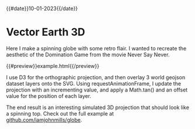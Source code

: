 {{#date}}10-01-2023{{/date}}
# Vector Earth 3D
Here I make a spinning globe with some retro flair. I wanted to recreate the aesthetic of the Domination Game from the movie Never Say Never.

{{#preview}}example.html{{/preview}}

I use D3 for the orthographic projection, and then overlay 3 world geojson dataset layers onto the SVG. Using requestAnimationFrame, I update the projection with an incrementing value, and apply a Math.tan() and an offset value for the position of each layer. 

The end result is an interesting simulated 3D projection that should look like a spinning top. Check out the full example at [github.com/iamjohnmills/globe](https://github.com/iamjohnmills/globe).